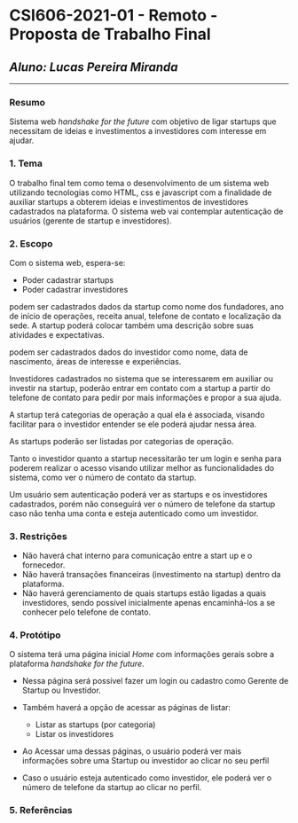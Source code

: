 # **CSI606-2021-01 - Remoto - Proposta de Trabalho Final**

## _Aluno: Lucas Pereira Miranda_

---

<!-- Descrever um resumo sobre o trabalho. -->

### Resumo

Sistema web _handshake for the future_ com objetivo de ligar startups que necessitam de ideias e investimentos a investidores com interesse em ajudar.

<!-- Apresentar o tema. -->

### 1. Tema

O trabalho final tem como tema o desenvolvimento de um sistema web utilizando tecnologias como HTML, css e javascript com a finalidade de auxiliar startups a obterem ideias e investimentos de investidores cadastrados na plataforma.
O sistema web vai contemplar autenticação de usuários (gerente de startup e investidores).

<!-- Descrever e limitar o escopo da aplicação. -->

### 2. Escopo

Com o sistema web, espera-se:

- Poder cadastrar startups
- Poder cadastrar investidores

podem ser cadastrados dados da startup como nome dos fundadores, ano de início de operações, receita anual, telefone de contato e localização da sede.
A startup poderá colocar também uma descrição sobre suas atividades e expectativas.

podem ser cadastrados dados do investidor como nome, data de nascimento, áreas de interesse e experiências.

Investidores cadastrados no sistema que se interessarem em auxiliar ou investir na startup, poderão entrar em contato com a startup a partir do telefone de contato para pedir por mais informações e propor a sua ajuda.

A startup terá categorias de operação a qual ela é associada, visando facilitar para o investidor entender se ele poderá ajudar nessa área.

As startups poderão ser listadas por categorias de operação.

Tanto o investidor quanto a startup necessitarão ter um login e senha para poderem realizar o acesso visando utilizar melhor as funcionalidades do sistema, como ver o número de contato da startup.

Um usuário sem autenticação poderá ver as startups e os investidores cadastrados, porém não conseguirá ver o número de telefone da startup caso não tenha uma conta e esteja autenticado como um investidor.

<!-- Apresentar restrições de funcionalidades e de escopo. -->

### 3. Restrições

- Não haverá chat interno para comunicação entre a start up e o fornecedor.
- Não haverá transações financeiras (investimento na startup) dentro da plataforma.
- Não haverá gerenciamento de quais startups estão ligadas a quais investidores, sendo possível inicialmente apenas
  encaminhá-los a se conhecer pelo telefone de contato.

<!-- Construir alguns protótipos para a aplicação, disponibilizá-los no Github e descrever o que foi considerado. //-->

### 4. Protótipo

O sistema terá uma página inicial _Home_ com informações gerais sobre a plataforma _handshake for the future_.

- Nessa página será possível fazer um login ou cadastro como Gerente de Startup ou Investidor.
- Também haverá a opção de acessar as páginas de listar:
  - Listar as startups (por categoria)
  - Listar os investidores
- Ao Acessar uma dessas páginas, o usuário poderá ver mais informações sobre uma Startup ou investidor ao clicar no seu perfil

- Caso o usuário esteja autenticado como investidor, ele poderá ver o número de telefone da startup ao clicar no perfil.

### 5. Referências

